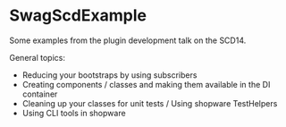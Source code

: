 # SwagScdExample

Some examples from the plugin development talk on the SCD14.

General topics:

 * Reducing your bootstraps by using subscribers
 * Creating components / classes and making them available in the DI container
 * Cleaning up your classes for unit tests / Using shopware TestHelpers
 * Using CLI tools in shopware


